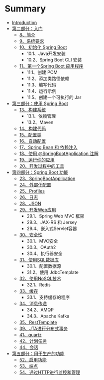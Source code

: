 # Summary

* [Introduction](README.md)
* [第二部分：入门](getting-started/README.md)
  * [8、简介](getting-started/introducing-spring-boot.md)
  * [9、系统要求](getting-started/system-requirements.md)
  * [10、初始化 Spring Boot](getting-started/installing-spring-boot.md)
    * 10.1、Java开发安装
    * 10.2、Spring Boot CLI 安装
  * [11、第一个Spring Boot 应用程序](getting-started/first-application.md)
    * 11.1、创建 POM
    * 11.2、添加类路径依赖
    * 11.3、编写代码
    * 11.4、运行示例
    * 11.5、创建一个可执行的 Jar
* [第三部分：使用 Spring Boot](using-boot/README.md)
  * [13、构建系统](using-boot/build-systems.md)
    * 13.1、依赖管理
    * 13.2、Maven
  * [14、构建代码](using-boot/structuring-your-code.md)
  * [15、配置类](using-boot/configuration-classes.md)
  * [16、自动配置](using-boot/auto-configuration.md)
  * [17、Spring Bean 和 依赖注入](using-boot/spring-beans-and-dependency-injection.md)
  * [18、使用 @SpringBootApplication 注解](using-boot/using-springbootapplication-annotation.md)
  * [19、运行你的应用](using-boot/running-your-application.md)
  * [20、开发过程中的工具](using-boot/devtools.md)
* [第四部分：Spring Boot 功能](boot-features/README.md)
  * [23、SpringBootApplication](boot-features/spring-application.md)
  * [24、外部化配置](boot-features/external-config.md)
  * [25、Profiles](boot-features/profiles.md)
  * [26、日志](boot-features/logging.md)
  * [28、JSON](boot-features/json.md)
  * [29、开发Web应用](boot-features/developing-web-applications.md)
    * 29.1、Spring Web MVC 框架
    * 29.3、JAX-RS 和 Jersey
    * 29.4、嵌入式Servlet容器
  * [30、安全性](boot-features/security.md)
    * 30.1、MVC安全
    * 30.3、OAuth2
    * 30.4、执行器安全
  * [31、使用SQL数据库](boot-features/sql.md)
    * 30.1、配置数据源
    * 31.2、使用 JdbcTemplate
  * [32、使用NoSQL技术](boot-features/nosql.md)
    * 32.1、Redis
  * [33、缓存](boot-features/caching.md)
    * 33.1、支持缓存的程序
  * [34、消息传递](boot-features/messaging.md)
    * 34.2、AMQP
    * 34.3、Apache Kafka
  * [35、RestTemplate](boot-features/resttemplate.md)
  * [39、JTA进行分布式事务](boot-features/jta.md)
  * [41、quartz](boot-features/quartz.md)
  * [42、计划任务](boot-features/task-execution-scheduling.md)
  * [44、会话](boot-features/session.md)
* [第五部分：用于生产的功能](production-ready/README.md)
  * [52、启用功能](production-ready/enabling.md)
  * [53、端点](production-ready/endpoints.md)
  * [54、通过HTTP进行监控和管理](production-ready/monitoring.md)

